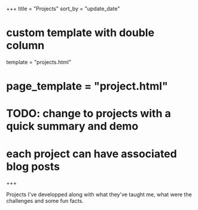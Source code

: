 +++
title = "Projects"
sort_by = "update_date"

# custom template with double column
template = "projects.html"
# page_template = "project.html"

# TODO: change to projects with a quick summary and demo
#       each project can have associated blog posts
+++

Projects I've developped along with what they've taught me, what were the challenges and some fun facts.
